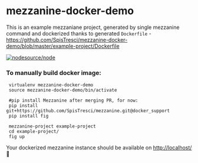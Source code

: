 mezzanine-docker-demo
=====================

This is an example mezzaniane project, generated by single mezzanine command and dockerized thanks to generated `Dockerfile` - https://github.com/SpisTresci/mezzanine-docker-demo/blob/master/example-project/Dockerfile

[![nodesource/node](http://dockeri.co/image/noisy/mezzanine-docker-demo)](https://registry.hub.docker.com/u/noisy/mezzanine-docker-demo/)

### To manually build docker image:

     virtualenv mezzanine-docker-demo
     source mezzanine-docker-demo/bin/activate
     
     #pip install Mezzanine after merging PR, for now:
     pip install git+https://github.com/SpisTresci/mezzanine.git@docker_support
     pip install fig
     
     mezzanine-project example-project
     cd example-project/
     fig up

Your dockerized mezzanine instance should be available on [http://localhost/](http://localhost/) :tada:




